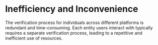 # Inefficiency and Inconvenience

The verification process for individuals across different platforms is redundant and time-consuming. Each entity users interact with typically requires a separate verification process, leading to a repetitive and inefficient use of resources.
